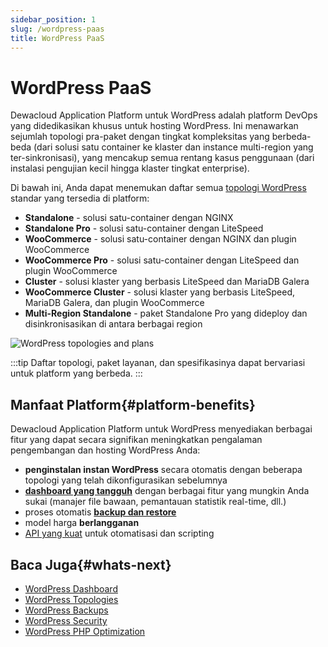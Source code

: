 ```yaml
---
sidebar_position: 1
slug: /wordpress-paas
title: WordPress PaaS
---
```


# WordPress PaaS

Dewacloud Application Platform untuk WordPress adalah platform DevOps yang didedikasikan khusus untuk hosting WordPress. Ini menawarkan sejumlah topologi pra-paket dengan tingkat kompleksitas yang berbeda-beda (dari solusi satu container ke klaster dan instance multi-region yang ter-sinkronisasi), yang mencakup semua rentang kasus penggunaan (dari instalasi pengujian kecil hingga klaster tingkat enterprise).

Di bawah ini, Anda dapat menemukan daftar semua [topologi WordPress](https://docs.dewacloud.com/wordpress-topologies/) standar yang tersedia di platform:

- **Standalone** \- solusi satu-container dengan NGINX
- **Standalone Pro** \- solusi satu-container dengan LiteSpeed
- **WooCommerce** \- solusi satu-container dengan NGINX dan plugin WooCommerce
- **WooCommerce Pro** \- solusi satu-container dengan LiteSpeed dan plugin WooCommerce
- **Cluster** \- solusi klaster yang berbasis LiteSpeed dan MariaDB Galera
- **WooCommerce Cluster** \- solusi klaster yang berbasis LiteSpeed, MariaDB Galera, dan plugin WooCommerce
- **Multi-Region Standalone** \- paket Standalone Pro yang dideploy dan disinkronisasikan di antara berbagai region

![WordPress topologies and plans](#)

:::tip
Daftar topologi, paket layanan, dan spesifikasinya dapat bervariasi untuk platform yang berbeda.
:::

## Manfaat Platform{#platform-benefits}

Dewacloud Application Platform untuk WordPress menyediakan berbagai fitur yang dapat secara signifikan meningkatkan pengalaman pengembangan dan hosting WordPress Anda:

- **penginstalan instan WordPress** secara otomatis dengan beberapa topologi yang telah dikonfigurasikan sebelumnya
- **[dashboard yang tangguh](https://docs.dewacloud.com/wp-dashboard-overview/)** dengan berbagai fitur yang mungkin Anda sukai (manajer file bawaan, pemantauan statistik real-time, dll.)
- proses otomatis **[backup dan restore](https://docs.dewacloud.com/wordpress-backups/)** 
- model harga **berlangganan**
- [API yang kuat](https://www.virtuozzo.com/application-platform-api-docs/) untuk otomatisasi dan scripting

## Baca Juga{#whats-next}

- [WordPress Dashboard](https://docs.dewacloud.com/wp-dashboard-overview/)
- [WordPress Topologies](https://docs.dewacloud.com/wordpress-topologies/)
- [WordPress Backups](https://docs.dewacloud.com/wordpress-backups/)
- [WordPress Security](https://docs.dewacloud.com/wordpress-security/)
- [WordPress PHP Optimization](https://docs.dewacloud.com/wordpress-php-optimization/)
